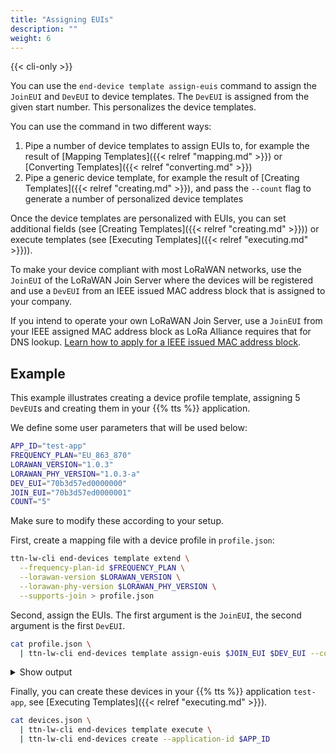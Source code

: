```yaml
---
title: "Assigning EUIs"
description: ""
weight: 6
---
```


{{< cli-only >}}

You can use the `end-device template assign-euis` command to assign the `JoinEUI` and `DevEUI` to device templates. The `DevEUI` is assigned from the given start number. This personalizes the device templates.

You can use the command in two different ways:

1. Pipe a number of device templates to assign EUIs to, for example the result of [Mapping Templates]({{< relref "mapping.md" >}}) or [Converting Templates]({{< relref "converting.md" >}})
2. Pipe a generic device template, for example the result of [Creating Templates]({{< relref "creating.md" >}}), and pass the `--count` flag to generate a number of personalized device templates

Once the device templates are personalized with EUIs, you can set additional fields (see [Creating Templates]({{< relref "creating.md" >}})) or execute templates (see [Executing Templates]({{< relref "executing.md" >}})).

To make your device compliant with most LoRaWAN networks, use the `JoinEUI` of the LoRaWAN Join Server where the devices will be registered and use a `DevEUI` from an IEEE issued MAC address block that is assigned to your company. 

If you intend to operate your own LoRaWAN Join Server, use a `JoinEUI` from your IEEE assigned MAC address block as LoRa Alliance requires that for DNS lookup. [Learn how to apply for a IEEE issued MAC address block](https://standards.ieee.org/products-services/index.html).

## Example

This example illustrates creating a device profile template, assigning 5 `DevEUI`s and creating them in your {{% tts %}} application.

We define some user parameters that will be used below:

```bash
APP_ID="test-app" 
FREQUENCY_PLAN="EU_863_870"
LORAWAN_VERSION="1.0.3"
LORAWAN_PHY_VERSION="1.0.3-a"
DEV_EUI="70b3d57ed0000000"
JOIN_EUI="70b3d57ed0000001"
COUNT="5"
```

Make sure to modify these according to your setup.

First, create a mapping file with a device profile in `profile.json`:

```bash
ttn-lw-cli end-devices template extend \
  --frequency-plan-id $FREQUENCY_PLAN \
  --lorawan-version $LORAWAN_VERSION \
  --lorawan-phy-version $LORAWAN_PHY_VERSION \
  --supports-join > profile.json
```

Second, assign the EUIs. The first argument is the `JoinEUI`, the second argument is the first `DevEUI`.

```bash
cat profile.json \
  | ttn-lw-cli end-devices template assign-euis $JOIN_EUI $DEV_EUI --count $COUNT > devices.json
```

<details><summary>Show output</summary>

```json
{
  "end_device": {
    "ids": {
      "device_id": "eui-70b3d57ed0000001",
      "application_ids": {

      },
      "dev_eui": "70B3D57ED0000001",
      "join_eui": "70B3D57ED0000000"
    },
    "created_at": "0001-01-01T00:00:00Z",
    "updated_at": "0001-01-01T00:00:00Z",
    "attributes": {
    },
    "lorawan_version": "1.0.3",
    "lorawan_phy_version": "1.0.3-a",
    "frequency_plan_id": "EU_863_870",
    "supports_join": true
  },
  "field_mask": {
    "paths": [
      "lorawan_version",
      "ids.device_id",
      "ids.join_eui",
      "ids.dev_eui",
      "supports_join",
      "frequency_plan_id",
      "lorawan_phy_version"
    ]
  }
}
{
  "end_device": {
    "ids": {
      "device_id": "eui-70b3d57ed0000002",
      "application_ids": {

      },
      "dev_eui": "70B3D57ED0000002",
      "join_eui": "70B3D57ED0000000"
    },
    "created_at": "0001-01-01T00:00:00Z",
    "updated_at": "0001-01-01T00:00:00Z",
    "attributes": {
    },
    "lorawan_version": "1.0.3",
    "lorawan_phy_version": "1.0.3-a",
    "frequency_plan_id": "EU_863_870",
    "supports_join": true
  },
  "field_mask": {
    "paths": [
      "ids.dev_eui",
      "supports_join",
      "frequency_plan_id",
      "lorawan_phy_version",
      "lorawan_version",
      "ids.device_id",
      "ids.join_eui"
    ]
  }
}
{
  "end_device": {
    "ids": {
      "device_id": "eui-70b3d57ed0000003",
      "application_ids": {

      },
      "dev_eui": "70B3D57ED0000003",
      "join_eui": "70B3D57ED0000000"
    },
    "created_at": "0001-01-01T00:00:00Z",
    "updated_at": "0001-01-01T00:00:00Z",
    "attributes": {
    },
    "lorawan_version": "1.0.3",
    "lorawan_phy_version": "1.0.3-a",
    "frequency_plan_id": "EU_863_870",
    "supports_join": true
  },
  "field_mask": {
    "paths": [
      "supports_join",
      "frequency_plan_id",
      "lorawan_phy_version",
      "lorawan_version",
      "ids.device_id",
      "ids.join_eui",
      "ids.dev_eui"
    ]
  }
}
{
  "end_device": {
    "ids": {
      "device_id": "eui-70b3d57ed0000004",
      "application_ids": {

      },
      "dev_eui": "70B3D57ED0000004",
      "join_eui": "70B3D57ED0000000"
    },
    "created_at": "0001-01-01T00:00:00Z",
    "updated_at": "0001-01-01T00:00:00Z",
    "attributes": {
    },
    "lorawan_version": "1.0.3",
    "lorawan_phy_version": "1.0.3-a",
    "frequency_plan_id": "EU_863_870",
    "supports_join": true
  },
  "field_mask": {
    "paths": [
      "ids.device_id",
      "ids.join_eui",
      "ids.dev_eui",
      "supports_join",
      "frequency_plan_id",
      "lorawan_phy_version",
      "lorawan_version"
    ]
  }
}
{
  "end_device": {
    "ids": {
      "device_id": "eui-70b3d57ed0000005",
      "application_ids": {

      },
      "dev_eui": "70B3D57ED0000005",
      "join_eui": "70B3D57ED0000000"
    },
    "created_at": "0001-01-01T00:00:00Z",
    "updated_at": "0001-01-01T00:00:00Z",
    "attributes": {
    },
    "lorawan_version": "1.0.3",
    "lorawan_phy_version": "1.0.3-a",
    "frequency_plan_id": "EU_863_870",
    "supports_join": true
  },
  "field_mask": {
    "paths": [
      "supports_join",
      "frequency_plan_id",
      "lorawan_phy_version",
      "lorawan_version",
      "ids.device_id",
      "ids.join_eui",
      "ids.dev_eui"
    ]
  }
}
```
</details>

Finally, you can create these devices in your {{% tts %}} application `test-app`, see [Executing Templates]({{< relref "executing.md" >}}).

```bash
cat devices.json \
  | ttn-lw-cli end-devices template execute \
  | ttn-lw-cli end-devices create --application-id $APP_ID
```
